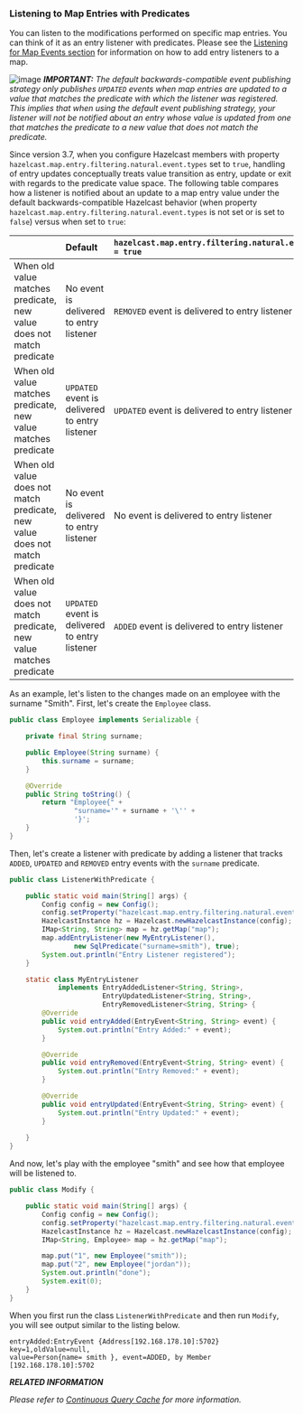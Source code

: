 




### Listening to Map Entries with Predicates

You can listen to the modifications performed on specific map entries. You can think of it as an entry listener with predicates. Please see the [Listening for Map Events section](#listening-for-map-events) for information on how to add entry listeners to a map.


![image](images/NoteSmall.jpg) ***IMPORTANT:*** *The default backwards-compatible event publishing strategy only publishes
`UPDATED` events when map entries are updated to a value that matches the predicate with which the listener was registered.
This implies that when using the default event publishing strategy, your listener will not be notified about an entry whose
value is updated from one that matches the predicate to a new value that does not match the predicate.*

Since version 3.7, when you configure Hazelcast members with property `hazelcast.map.entry.filtering.natural.event.types` set to `true`,
handling of entry updates conceptually treats value transition as entry, update or exit with regards to the predicate value space.
The following table compares how a listener is notified about an update to a map entry value under the default
backwards-compatible Hazelcast behavior (when property `hazelcast.map.entry.filtering.natural.event.types` is not set or is set
to `false`) versus when set to `true`:

&nbsp; | Default | `hazelcast.map.entry.filtering.natural.event.types = true`
:--------------|:---------------|:------
When old value matches predicate,<br/>new value does not match predicate | No event is delivered to entry listener | `REMOVED` event is delivered to entry listener
When old value matches predicate,<br/>new value matches predicate | `UPDATED` event is delivered to entry listener | `UPDATED` event is delivered to entry listener
When old value does not match predicate,<br/>new value does not match predicate | No event is delivered to entry listener | No event is delivered to entry listener
When old value does not match predicate,<br/>new value matches predicate | `UPDATED` event is delivered to entry listener | `ADDED` event is delivered to entry listener  


As an example, let's listen to the changes made on an employee with the surname "Smith". First, let's create the `Employee` class.

```java
public class Employee implements Serializable {

    private final String surname;

    public Employee(String surname) {
        this.surname = surname;
    }

    @Override
    public String toString() {
        return "Employee{" +
                "surname='" + surname + '\'' +
                '}';
    }
}
```

Then, let's create a listener with predicate by adding a listener that tracks `ADDED`, `UPDATED` and `REMOVED` entry events with the `surname` predicate.

```java
public class ListenerWithPredicate {

    public static void main(String[] args) {
        Config config = new Config();
        config.setProperty("hazelcast.map.entry.filtering.natural.event.types", "true");
        HazelcastInstance hz = Hazelcast.newHazelcastInstance(config);
        IMap<String, String> map = hz.getMap("map");
        map.addEntryListener(new MyEntryListener(),
                new SqlPredicate("surname=smith"), true);
        System.out.println("Entry Listener registered");
    }

    static class MyEntryListener
            implements EntryAddedListener<String, String>,
                       EntryUpdatedListener<String, String>,
                       EntryRemovedListener<String, String> {
        @Override
        public void entryAdded(EntryEvent<String, String> event) {
            System.out.println("Entry Added:" + event);
        }

        @Override
        public void entryRemoved(EntryEvent<String, String> event) {
            System.out.println("Entry Removed:" + event);
        }

        @Override
        public void entryUpdated(EntryEvent<String, String> event) {
            System.out.println("Entry Updated:" + event);
        }
        
    }
}
```

And now, let's play with the employee "smith" and see how that employee will be listened to.

```java
public class Modify {

    public static void main(String[] args) {
        Config config = new Config();
        config.setProperty("hazelcast.map.entry.filtering.natural.event.types", "true");
        HazelcastInstance hz = Hazelcast.newHazelcastInstance(config);
        IMap<String, Employee> map = hz.getMap("map");

        map.put("1", new Employee("smith"));
        map.put("2", new Employee("jordan"));
        System.out.println("done");
        System.exit(0);
    }
}
```

When you first run the class `ListenerWithPredicate` and then run `Modify`, you will see output similar to the listing below.

```
entryAdded:EntryEvent {Address[192.168.178.10]:5702} key=1,oldValue=null,
value=Person{name= smith }, event=ADDED, by Member [192.168.178.10]:5702
```

***RELATED INFORMATION***

*Please refer to [Continuous Query Cache](#continuous-query-cache) for more information.*




